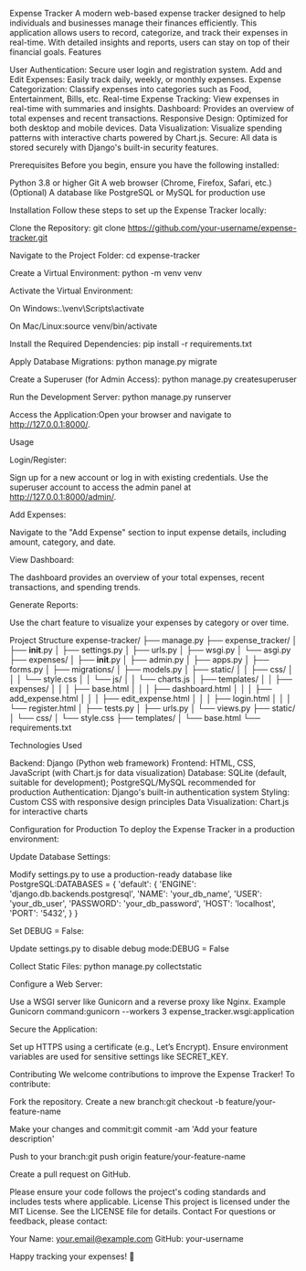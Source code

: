 Expense Tracker
A modern web-based expense tracker designed to help individuals and businesses manage their finances efficiently. This application allows users to record, categorize, and track their expenses in real-time. With detailed insights and reports, users can stay on top of their financial goals.
Features

User Authentication: Secure user login and registration system.
Add and Edit Expenses: Easily track daily, weekly, or monthly expenses.
Expense Categorization: Classify expenses into categories such as Food, Entertainment, Bills, etc.
Real-time Expense Tracking: View expenses in real-time with summaries and insights.
Dashboard: Provides an overview of total expenses and recent transactions.
Responsive Design: Optimized for both desktop and mobile devices.
Data Visualization: Visualize spending patterns with interactive charts powered by Chart.js.
Secure: All data is stored securely with Django's built-in security features.

Prerequisites
Before you begin, ensure you have the following installed:

Python 3.8 or higher
Git
A web browser (Chrome, Firefox, Safari, etc.)
(Optional) A database like PostgreSQL or MySQL for production use

Installation
Follow these steps to set up the Expense Tracker locally:

Clone the Repository:
git clone https://github.com/your-username/expense-tracker.git


Navigate to the Project Folder:
cd expense-tracker


Create a Virtual Environment:
python -m venv venv


Activate the Virtual Environment:

On Windows:.\venv\Scripts\activate


On Mac/Linux:source venv/bin/activate




Install the Required Dependencies:
pip install -r requirements.txt


Apply Database Migrations:
python manage.py migrate


Create a Superuser (for Admin Access):
python manage.py createsuperuser


Run the Development Server:
python manage.py runserver


Access the Application:Open your browser and navigate to http://127.0.0.1:8000/.


Usage

Login/Register:

Sign up for a new account or log in with existing credentials.
Use the superuser account to access the admin panel at http://127.0.0.1:8000/admin/.


Add Expenses:

Navigate to the "Add Expense" section to input expense details, including amount, category, and date.


View Dashboard:

The dashboard provides an overview of your total expenses, recent transactions, and spending trends.


Generate Reports:

Use the chart feature to visualize your expenses by category or over time.



Project Structure
expense-tracker/
├── manage.py
├── expense_tracker/
│   ├── __init__.py
│   ├── settings.py
│   ├── urls.py
│   ├── wsgi.py
│   └── asgi.py
├── expenses/
│   ├── __init__.py
│   ├── admin.py
│   ├── apps.py
│   ├── forms.py
│   ├── migrations/
│   ├── models.py
│   ├── static/
│   │   ├── css/
│   │   │   └── style.css
│   │   └── js/
│   │       └── charts.js
│   ├── templates/
│   │   ├── expenses/
│   │   │   ├── base.html
│   │   │   ├── dashboard.html
│   │   │   ├── add_expense.html
│   │   │   ├── edit_expense.html
│   │   │   ├── login.html
│   │   │   └── register.html
│   ├── tests.py
│   ├── urls.py
│   └── views.py
├── static/
│   └── css/
│       └── style.css
├── templates/
│   └── base.html
└── requirements.txt

Technologies Used

Backend: Django (Python web framework)
Frontend: HTML, CSS, JavaScript (with Chart.js for data visualization)
Database: SQLite (default, suitable for development); PostgreSQL/MySQL recommended for production
Authentication: Django's built-in authentication system
Styling: Custom CSS with responsive design principles
Data Visualization: Chart.js for interactive charts

Configuration for Production
To deploy the Expense Tracker in a production environment:

Update Database Settings:

Modify settings.py to use a production-ready database like PostgreSQL:DATABASES = {
    'default': {
        'ENGINE': 'django.db.backends.postgresql',
        'NAME': 'your_db_name',
        'USER': 'your_db_user',
        'PASSWORD': 'your_db_password',
        'HOST': 'localhost',
        'PORT': '5432',
    }
}




Set DEBUG = False:

Update settings.py to disable debug mode:DEBUG = False




Collect Static Files:
python manage.py collectstatic


Configure a Web Server:

Use a WSGI server like Gunicorn and a reverse proxy like Nginx.
Example Gunicorn command:gunicorn --workers 3 expense_tracker.wsgi:application




Secure the Application:

Set up HTTPS using a certificate (e.g., Let’s Encrypt).
Ensure environment variables are used for sensitive settings like SECRET_KEY.



Contributing
We welcome contributions to improve the Expense Tracker! To contribute:

Fork the repository.
Create a new branch:git checkout -b feature/your-feature-name


Make your changes and commit:git commit -am 'Add your feature description'


Push to your branch:git push origin feature/your-feature-name


Create a pull request on GitHub.

Please ensure your code follows the project's coding standards and includes tests where applicable.
License
This project is licensed under the MIT License. See the LICENSE file for details.
Contact
For questions or feedback, please contact:

Your Name: your.email@example.com
GitHub: your-username


Happy tracking your expenses! 💸
